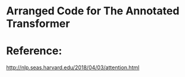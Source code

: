 # Arranged Code for The Annotated Transformer

# Reference:
http://nlp.seas.harvard.edu/2018/04/03/attention.html
